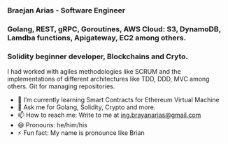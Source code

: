 ### Braejan Arias - Software Engineer

### Golang, REST, gRPC, Goroutines, AWS Cloud: S3, DynamoDB, Lamdba functions, Apigateway, EC2 among others.
### Solidity beginner developer, Blockchains and Cryto. 

I had worked with agiles methodologies like SCRUM and the implementations
of different architectures like TDD, DDD, MVC among others. Git for managing
repositories.

<!--
**braejan/braejan** is a ✨ _special_ ✨ repository because its `README.md` (this file) appears on your GitHub profile.

Here are some ideas to get you started:
-->
- 🌱 I’m currently learning Smart Contracts for Ethereum Virtual Machine
- 💬 Ask me for Golang, Solidity, Crypto and more.
- 📫 How to reach me: Write to me at ing.brayanarias@gmail.com
- 😄 Pronouns: he/him/his
- ⚡ Fun fact: My name is pronounce like Brian


